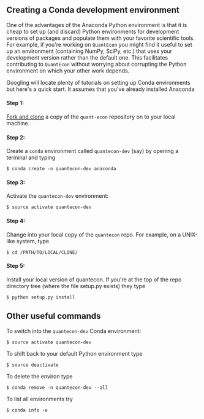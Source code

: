 ## Creating a Conda development environment

One of the advantages of the Anaconda Python environment is that it is cheap to set up (and discard) Python environments for development versions of packages and populate them with your favorite scientific tools.  For example, if you're working on `QuantEcon` you might find it useful to set up an environment (containing NumPy, SciPy, etc.) that uses your development version rather than the default one.  This facilitates contributing to `QuantEcon` without worrying about corrupting the Python environment on which your other work depends.

Googling will locate plenty of tutorials on setting up Conda environments but here's a quick start.  It assumes that you've already installed Anaconda

#### Step 1:
[Fork and clone](https://help.github.com/articles/fork-a-repo) a copy of the `quant-econ` repository on to your local machine.

#### Step 2:
Create a `conda` environment called `quantecon-dev` (say) by opening a terminal and typing

    $ conda create -n quantecon-dev anaconda

#### Step 3:
Activate the `quantecon-dev` environment:

    $ source activate quantecon-dev

#### Step 4:
Change into your local copy of the `quantecon` repo.  For example, on a UNIX-like system, type

    $ cd /PATH/TO/LOCAL/CLONE/

#### Step 5:
Install your local version of quantecon.  If you're at the top of the repo directory tree (where the file setup.py exists) they type

    $ python setup.py install


## Other useful commands

To switch into the `quantecon-dev` Conda environment:

    $ source activate quantecon-dev

To shift back to your default Python environment type

    $ source deactivate

To delete the environ type

    $ conda remove -n quantecon-dev --all

To list all environments try

    $ conda info -e

